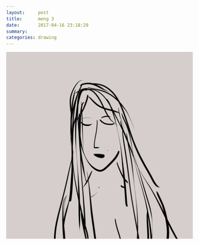 ```yaml
---
layout:     post
title:      meng 3
date:       2017-04-16 23:18:29
summary:    
categories: drawing
---
```

![meng 3](/images/diary/meng-3.png "a fadding memory")
